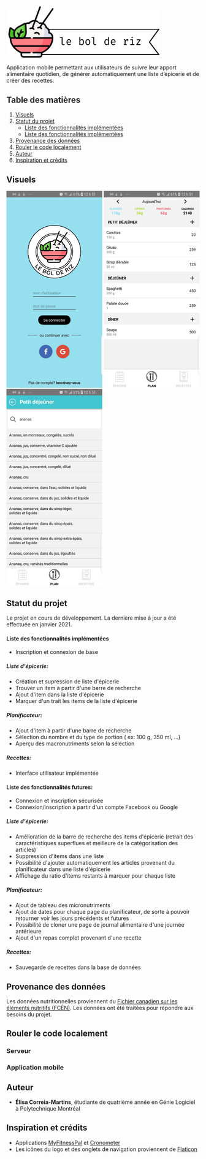 <img src="images/logo2.png" width="400">

Application mobile permettant aux utilisateurs de suivre leur apport alimentaire quotidien, de générer automatiquement une liste d’épicerie et de créer des recettes.

## Table des matières
1. [Visuels](#visuels)
2. [Statut du projet](#statut-du-projet)
    * [Liste des fonctionnalités implémentées](#liste-des-fonctionnalités-implémentées)
    * [Liste des fonctionnalités implémentées](#liste-des-fonctionnalités-futures)
3. [Provenance des données](#provenance-des-données)
4. [Rouler le code localement](#rouler-le-code-localement)
5. [Auteur](#auteur)
6. [Inspiration et crédits](#inspiration-et-crédits)
## Visuels
<div>
<img src="images/login_page.jpg" width="250">
<img src="images/journal.jpg" width="250">
<img src="images/search_page.jpg" width="250">
</div>

## Statut du projet

Le projet en cours de développement. La dernière mise à jour a été effectuée en janvier 2021.

#### Liste des fonctionnalités implémentées
- Inscription et connexion de base

##### Liste d'épicerie:
- Création et supression de liste d'épicerie
- Trouver un item à partir d'une barre de recherche
- Ajout d'item dans la liste d'épicerie
- Marquer d'un trait les items de la liste d'épicerie

##### Planificateur:
- Ajout d'item à partir d'une barre de recherche
- Sélection du nombre et du type de portion ( ex: 100 g, 350 ml, ...)
- Aperçu des macronutriments selon la sélection

##### Recettes:
- Interface utilisateur implémentée 

#### Liste des fonctionnalités futures:
- Connexion et inscription sécurisée
- Connexion/inscription à partir d'un compte Facebook ou Google

##### Liste d'épicerie:
- Amélioration de la barre de recherche des items d'épicerie (retrait des caractéristiques superflues et meilleure de la catégorisation des articles)
- Suppression d'items dans une liste
- Possibilité d'ajouter automatiquement les articles provenant du planificateur dans une liste d'épicerie
- Affichage du ratio d'items restants à marquer pour chaque liste

##### Planificateur:
- Ajout de tableau des micronutriments
- Ajout de dates pour chaque page du planificateur, de sorte à pouvoir retourner voir les jours précédents et futures
- Possibilité de cloner une page de journal alimentaire d'une journée antérieure
- Ajout d'un repas complet provenant d'une recette

##### Recettes:
- Sauvegarde de recettes dans la base de données

## Provenance des données

Les données nutritionnelles proviennent du [Fichier canadien sur les éléments nutritifs (FCÉN)](https://www.canada.ca/fr/sante-canada/services/aliments-nutrition/saine-alimentation/donnees-nutritionnelles.html). Les données ont été traitées pour répondre aux besoins du projet.

## Rouler le code localement

### Serveur

### Application mobile

## Auteur

* **Élisa Correia-Martins**, étudiante de quatrième année en Génie Logiciel à Polytechnique Montréal

## Inspiration et crédits

* Applications [MyFitnessPal](https://www.myfitnesspal.com/fr/) et [Cronometer](https://cronometer.com/)
* Les icônes du logo et des onglets de navigation proviennent de [Flaticon](https://www.flaticon.com/)
